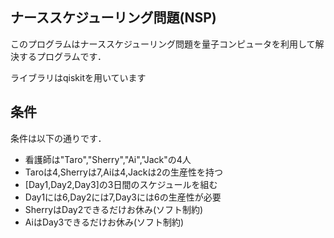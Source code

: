 ## ナーススケジューリング問題(NSP)
このプログラムはナーススケジューリング問題を量子コンピュータを利用して解決するプログラムです．

ライブラリはqiskitを用いています

## 条件
条件は以下の通りです．

*   看護師は"Taro","Sherry","Ai","Jack"の4人
*   Taroは4,Sherryは7,Aiは4,Jackは2の生産性を持つ
*   [Day1,Day2,Day3]の3日間のスケジュールを組む
*   Day1には6,Day2には7,Day3には6の生産性が必要
*   SherryはDay2できるだけお休み(ソフト制約)
*   AiはDay3できるだけお休み(ソフト制約)





